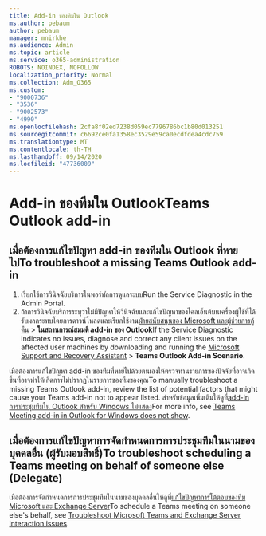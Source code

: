 ```yaml
---
title: Add-in ของทีมใน Outlook
ms.author: pebaum
author: pebaum
manager: mnirkhe
ms.audience: Admin
ms.topic: article
ms.service: o365-administration
ROBOTS: NOINDEX, NOFOLLOW
localization_priority: Normal
ms.collection: Adm_O365
ms.custom:
- "9000736"
- "3536"
- "9002573"
- "4990"
ms.openlocfilehash: 2cfa8f02ed7238d059ec7796786bc1b80d013251
ms.sourcegitcommit: c6692ce0fa1358ec3529e59ca0ecdfdea4cdc759
ms.translationtype: MT
ms.contentlocale: th-TH
ms.lasthandoff: 09/14/2020
ms.locfileid: "47736009"
---
```

# <a name="teams-outlook-add-in"></a><span data-ttu-id="341a8-102">Add-in ของทีมใน Outlook</span><span class="sxs-lookup"><span data-stu-id="341a8-102">Teams Outlook add-in</span></span>

## <a name="to-troubleshoot-a-missing-teams-outlook-add-in"></a><span data-ttu-id="341a8-103">เมื่อต้องการแก้ไขปัญหา add-in ของทีมใน Outlook ที่หายไป</span><span class="sxs-lookup"><span data-stu-id="341a8-103">To troubleshoot a missing Teams Outlook add-in</span></span>

1. <span data-ttu-id="341a8-104">เรียกใช้การวินิจฉัยบริการในพอร์ทัลการดูแลระบบ</span><span class="sxs-lookup"><span data-stu-id="341a8-104">Run the Service Diagnostic in the Admin Portal.</span></span> 
2. <span data-ttu-id="341a8-105">ถ้าการวินิจฉัยบริการระบุว่าไม่มีปัญหาให้วินิจฉัยและแก้ไขปัญหาของไคลเอ็นต์บนเครื่องผู้ใช้ที่ได้รับผลกระทบโดยการดาวน์โหลดและเรียกใช้งาน[ฝ่ายสนับสนุนของ Microsoft และผู้ช่วยการกู้คืน](https://aka.ms/SaRA-TeamsAddInScenario)  >  **ในสถานการณ์สมมติ add-in ของ Outlook**</span><span class="sxs-lookup"><span data-stu-id="341a8-105">If the Service Diagnostic indicates no issues, diagnose and correct any client issues on the affected user machines  by downloading and running the [Microsoft Support and Recovery Assistant](https://aka.ms/SaRA-TeamsAddInScenario) > **Teams Outlook Add-in Scenario**.</span></span>

<span data-ttu-id="341a8-106">เมื่อต้องการแก้ไขปัญหา add-in ของทีมที่หายไปด้วยตนเองให้ตรวจทานรายการของปัจจัยที่อาจเกิดขึ้นที่อาจทำให้เกิดการไม่ปรากฏในรายการของทีมของคุณ</span><span class="sxs-lookup"><span data-stu-id="341a8-106">To manually troubleshoot a missing Teams Outlook add-in, review the list of potential factors that might cause your Teams add-in not to appear listed.</span></span> <span data-ttu-id="341a8-107">สำหรับข้อมูลเพิ่มเติมให้ดูที่[add-in การประชุมทีมใน Outlook สำหรับ Windows ไม่แสดง](https://docs.microsoft.com/microsoftteams/teams-add-in-for-outlook#teams-meeting-add-in-in-outlook-for-windows-does-not-show)</span><span class="sxs-lookup"><span data-stu-id="341a8-107">For more info, see [Teams Meeting add-in in Outlook for Windows does not show](https://docs.microsoft.com/microsoftteams/teams-add-in-for-outlook#teams-meeting-add-in-in-outlook-for-windows-does-not-show).</span></span>

## <a name="to-troubleshoot-scheduling-a-teams-meeting-on-behalf-of-someone-else-delegate"></a><span data-ttu-id="341a8-108">เมื่อต้องการแก้ไขปัญหาการจัดกำหนดการการประชุมทีมในนามของบุคคลอื่น (ผู้รับมอบสิทธิ์)</span><span class="sxs-lookup"><span data-stu-id="341a8-108">To troubleshoot scheduling a Teams meeting on behalf of someone else (Delegate)</span></span>

<span data-ttu-id="341a8-109">เมื่อต้องการจัดกำหนดการการประชุมทีมในนามของบุคคลอื่นให้ดูที่[แก้ไขปัญหาการโต้ตอบของทีม Microsoft และ Exchange Server](https://docs.microsoft.com/microsoftteams/troubleshoot/known-issues/teams-exchange-interaction-issue)</span><span class="sxs-lookup"><span data-stu-id="341a8-109">To schedule a Teams meeting on someone else's behalf, see [Troubleshoot Microsoft Teams and Exchange Server interaction issues](https://docs.microsoft.com/microsoftteams/troubleshoot/known-issues/teams-exchange-interaction-issue).</span></span>
